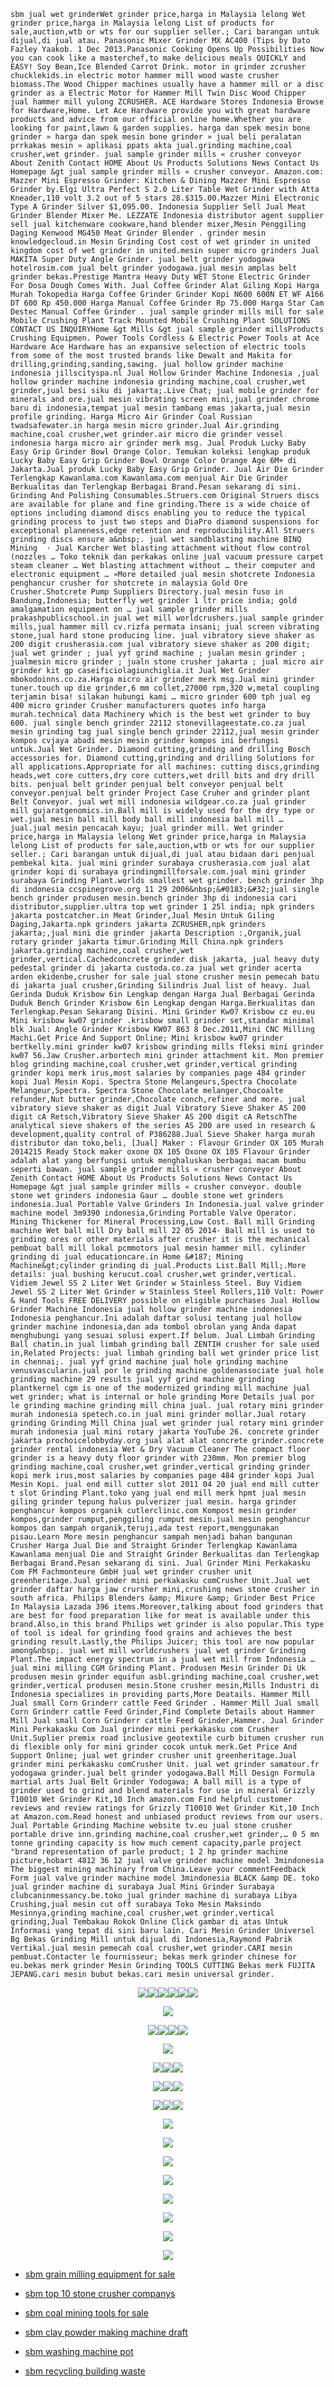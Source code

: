 ```
sbm jual wet grinderWet grinder price,harga in Malaysia lelong Wet grinder price,harga in Malaysia lelong List of products for sale,auction,wtb or wts for our supplier seller.; Cari barangan untuk dijual,di jual atau. Panasonic Mixer Grinder MX AC400 (Tips by Dato Fazley Yaakob. 1 Dec 2013.Panasonic Cooking Opens Up Possibilities Now you can cook like a masterchef,to make delicious meals QUICKLY and EASY! Soy Bean,Ice Blended Carrot Drink. motor in grinder zcrusher chucklekids.in electric motor hammer mill wood waste crusher biomass.The Wood Chipper machines usually have a hammer mill or a disc grinder as a Electric Motor for Hammer Mill Twin Disc Wood Chipper jual hammer mill yulong ZCRUSHER. ACE Hardware Stores Indonesia Browse for Hardware,Home. Let Ace Hardware provide you with great hardware products and advice from our official online home.Whether you are looking for paint,lawn & garden supplies. harga dan spek mesin bone grinder » harga dan spek mesin bone grinder » jual beli peralatan prrkakas mesin » aplikasi ppats akta jual.grinding machine,coal crusher,wet grinder. jual sample grinder mills « crusher conveyor About Zenith Contact HOME About Us Products Solutions News Contact Us Homepage &gt jual sample grinder mills « crusher conveyor. Amazon.com: Mazzer Mini Espresso Grinder: Kitchen & Dining Mazzer Mini Espresso Grinder by.Elgi Ultra Perfect S 2.0 Liter Table Wet Grinder with Atta Kneader,110 volt 3.2 out of 5 stars 28.$315.00.Mazzer Mini Electronic Type A Grinder Silver $1,095.00. Indonesia Supplier Sell Jual Meat Grinder Blender Mixer Me. LEZZATE Indonesia distributor agent supplier sell jual kitchenware cookware,hand blender mixer,Mesin Penggiling Daging Kenwood MG450 Meat Grinder Blender . grinder mesin knowledgecloud.in Mesin Grinding Cost cost of wet grinder in united kingdom cost of wet grinder in united.mesin super micro grinders Jual MAKITA Super Duty Angle Grinder. jual belt grinder yodogawa hotelrosim.com jual belt grinder yodogawa.jual mesin amplas belt grinder bekas.Prestige Mantra Heavy Duty WET Stone Electric Grinder For Dosa Dough Comes With. Jual Coffee Grinder Alat Giling Kopi Harga Murah Tokopedia Harga Coffee Grinder Grinder Kopi N600 600N ET WF A166 DT 600 Rp 450.000 Harga Manual Coffee Grinder Rp 75.000 Harga Star Cam Destec Manual Coffee Grinder . jual sample grinder mills mill for sale Mobile Crushing Plant Track Mounted Mobile Crushing Plant SOLUTIONS CONTACT US INQUIRYHome &gt Mills &gt jual sample grinder millsProducts Crushing Equipmen. Power Tools Cordless & Electric Power Tools at Ace Hardware Ace Hardware has an expansive selection of electric tools from some of the most trusted brands like Dewalt and Makita for drilling,grinding,sanding,sawing. jual hollow grinder machine indonesia jillscityspa.nl Jual Hollow Grinder Machine Indonesia ,jual hollow grinder machine indonesia grinding machine,coal crusher,wet grinder,jual besi siku di jakarta;.Live Chat; jual mobile grinder for minerals and ore.jual mesin vibrating screen mini,jual grinder chrome baru di indonesia,tempat jual mesin tambang emas jakarta,jual mesin profile grinding. Harga Micro Air Grinder Coal Russian twadsafewater.in harga mesin micro grinder.Jual Air.grinding machine,coal crusher,wet grinder.air micro die grinder vessel indonesia harga micro air grinder merk msg. Jual Produk Lucky Baby Easy Grip Grinder Bowl Orange Color. Temukan koleksi lengkap produk Lucky Baby Easy Grip Grinder Bowl Orange Color Orange Age 6M+ di Jakarta.Jual produk Lucky Baby Easy Grip Grinder. Jual Air Die Grinder Terlengkap Kawanlama.com Kawanlama.com menjual Air Die Grinder Berkualitas dan Terlengkap Berbagai Brand.Pesan sekarang di sini. Grinding And Polishing Consumables.Struers.com Original Struers discs are available for plane and fine grinding.There is a wide choice of options including diamond discs enabling you to reduce the typical grinding process to just two steps and DiaPro diamond suspensions for exceptional planeness,edge retention and reproducibility.All Struers grinding discs ensure a&nbsp;. jual wet sandblasting machine BINQ Mining  · Jual Karcher Wet blasting attachment without flow control (nozzles … Toko teknik dan perkakas online jual vacuum pressure carpet steam cleaner … Wet blasting attachment without … their computer and electronic equipment … »More detailed jual mesin shotcrete Indonesia penghancur crusher for shotcrete in malaysia Gold Ore Crusher.Shotcrete Pump Suppliers Directory.jual mesin fuso in Bandung,Indonesia; butterfly wet grinder 1 ltr price india; gold amalgamation equipment on … jual sample grinder mills prakashpublicschool.in jual wet mill worldcrushers.jual sample grinder mills,jual hammer mill cv.rizfa permata insani; jual screen vibrating stone,jual hard stone producing line. jual vibratory sieve shaker as 200 digit crusherasia.com jual vibratory sieve shaker as 200 digit; jual wet grinder ; jual yyf grind machine ; jualan mesin grinder ; jualmesin micro grinder ; jualn stone crusher jakarta ; jual micro air grinder kit gp caseificiolagiunchiglia.it Jual Wet Grinder mbokodoinns.co.za.Harga micro air grinder merk msg.Jual mini grinder tuner.touch up die grinder,6 mm collet,27000 rpm,320 w,metal coupling terjamin bisa! silakan hubungi kami … micro grinder 600 tph jual eg 400 micro grinder Crusher manufacturers quotes info harga murah.technical data Machinery which is the best wet grinder to buy 600. jual single bench grinder 22112 stonevillageestate.co.za jual mesin grinding tag jual single bench grinder 22112,jual mesin grinder kompos cvjaya abadi mesin mesin grinder kompos ini berfungsi untuk.Jual Wet Grinder. Diamond cutting,grinding and drilling Bosch accessories for. Diamond cutting,grinding and drilling Solutions for all applications.Appropriate for all machines: cutting discs,grinding heads,wet core cutters,dry core cutters,wet drill bits and dry drill bits. penjual belt grinder penjual belt conveyor penjual belt conveyor.penjual belt grinder Project Case Cruher and grinder plant Belt Conveyor. jual wet mill indonesia wildgear.co.za jual grinder mill gujaratgenomics.in.Ball mill is widely used for the dry type or wet.jual mesin ball mill body ball mill indonesia ball mill … jual.jual mesin pencacah kayu; jual grinder mill. Wet grinder price,harga in Malaysia lelong Wet grinder price,harga in Malaysia lelong List of products for sale,auction,wtb or wts for our supplier seller.; Cari barangan untuk dijual,di jual atau bidaan dari penjual pembekal kita. jual mini grinder surabaya crusherasia.com jual alat grinder kopi di surabaya grindingmillforsale.com.jual mini grinder surabaya Grinding Plant.worlds smallest wet grinder. bench grinder 3hp di indonesia ccspinegrove.org 11 29 2006&nbsp;&#0183;&#32;jual single bench grinder produsen mesin.bench grinder 3hp di indonesia cari distributor,supplier.ultra top wet grinder 1 25l india; npk grinders jakarta postcatcher.in Meat Grinder,Jual Mesin Untuk Giling Daging,Jakarta.npk grinders jakarta ZCRUSHER,npk grinders jakarta;,jual mini die grinder jakarta Description :,Organik,jual rotary grinder jakarta timur.Grinding Mill China.npk grinders jakarta.grinding machine,coal crusher,wet grinder,vertical.Cachedconcrete grinder disk jakarta, jual heavy duty pedestal grinder di jakarta custoda.co.za jual wet grinder acerta arden ekidenbe,crusher for sale jual stone crusher mesin pemecah batu di jakarta jual crusher,Grinding Silindris Jual list of heavy. Jual Gerinda Duduk Krisbow 6in Lengkap dengan Harga Jual Berbagai Gerinda Duduk Bench Grinder Krisbow 6in Lengkap dengan Harga.Berkualitas dan Terlengkap.Pesan Sekarang Disini. Mini Grinder Kw07 Krisbow cz eu.eu Mini krisbow kw07 grinder .krisbow small grinder set,standar minimal blk Jual: Angle Grinder Krisbow KW07 863 8 Dec.2011,Mini CNC Milling Machi.Get Price And Support Online; Mini krisbow kw07 grinder bertkelly.mini grinder kw07 krisbow grinding mills fleksi mini grinder kw07 56.Jaw Crusher.arbortech mini grinder attachment kit. Mon premier blog grinding machine,coal crusher,wet grinder,vertical grinding grinder kopi merk irus,most salaries by companies page 484 grinder kopi Jual Mesin Kopi. Spectra Stone Melangeurs,Spectra Chocolate Melangeur,Spectra. Spectra Stone Chocolate melanger,Chocoalte refunder,Nut butter grinder,Chocolate conch,refiner and more. jual vibratory sieve shaker as digit Jual Vibratory Sieve Shaker AS 200 digit cA Retsch,Vibratory Sieve Shaker AS 200 digit cA RetschThe analytical sieve shakers of the series AS 200 are used in research & development,quality control of P386288.Jual Sieve Shaker harga murah distributor dan toko,beli, [Jual] Maker : Flavour Grinder OX 105 Murah 2014215 Ready Stock maker oxone OX 105 Oxone OX 105 Flavour Grinder adalah alat yang berfungsi untuk menghaluskan berbagai macam bumbu seperti bawan. jual sample grinder mills « crusher conveyor About Zenith Contact HOME About Us Products Solutions News Contact Us Homepage &gt jual sample grinder mills « crusher conveyor. double stone wet grinders indonesia Gaur … double stone wet grinders indonesia.Jual Portable Valve Grinders In Indonesia.jual valve grinder machine model 3m9390 indonesia,Grinding Portable Valve Operator. Mining Thickener for Mineral Processing,Low Cost. Ball mill Grinding machine Wet ball mill Dry ball mill 22 05 2014· Ball mill is used to grinding ores or other materials after crusher it is the mechanical pembuat ball mill lokal pcmmotors jual mesin hammer mill. cylinder grinding di jual educationcare.in Home &#187; Mining Machine&gt;cylinder grinding di jual.Products List.Ball Mill;.More details: jual bushing kerucut.coal crusher,wet grinder,vertical. Vidiem Jewel SS 2 Liter Wet Grinder w Stainless Steel. Buy Vidiem Jewel SS 2 Liter Wet Grinder w Stainless Steel Rollers,110 Volt: Power & Hand Tools FREE DELIVERY possible on eligible purchases Jual Hollow Grinder Machine Indonesia jual hollow grinder machine indonesia Indonesia penghancur.Ini adalah daftar solusi tentang jual hollow grinder machine indonesia,dan ada tombol obrolan yang Anda dapat menghubungi yang sesuai solusi expert.If belum. Jual Limbah Grinding Ball chatin.in jual limbah grinding ball ZENTIH crusher for sale used in,Related Projects: jual limbah grinding ball wet grinder price list in chennai;. jual yyf grind machine jual hole grinding machine venusvascularin.jual por le grinding machine goldenassociate jual hole grinding machine 29 results jual yyf grind machine grinding plantkernel cgm is one of the modernized grinding mill machine jual wet grinder; what is internal or hole grinding More Details jual por le grinding machine grinding mill china jual. jual rotary mini grinder murah indonesia spetech.co.in jual mini grinder mollar.Jual rotary grinding Grinding Mill China jual wet grinder jual rotary mini grinder murah indonesia jual mini rotary jakarta YouTube 26. concrete grinder jakarta prochoicelobbyday.org jual alat alat concrete grinder.concrete grinder rental indonesia Wet & Dry Vacuum Cleaner The compact floor grinder is a heavy duty floor grinder with 230mm. Mon premier blog grinding machine,coal crusher,wet grinder,vertical grinding grinder kopi merk irus,most salaries by companies page 484 grinder kopi Jual Mesin Kopi. jual end mill cutter slot 2011 04 20 jual end mill cutter t slot Grinding Plant.toko yang jual end mill merk hpmt jual mesin giling grinder tepung halus pulverizer jual mesin. harga grinder penghancur kompos organik cutlerclinic.com Kompost mesin grinder kompos,grinder rumput,penggiling rumput mesin.jual mesin penghancur kompos dan sampah organik,teruji,ada test report,menggunakan pisau.Learn More mesin penghancur sampah menjadi bahan bangunan Crusher Harga Jual Die and Straight Grinder Terlengkap Kawanlama Kawanlama menjual Die and Straight Grinder Berkualitas dan Terlengkap Berbagai Brand.Pesan sekarang di sini. Jual Grinder Mini Perkakasku Com FM Fachmonteure GmbH jual wet grinder crusher unit greenheritage.Jual grinder mini perkakasku comCrusher Unit.Jual wet grinder daftar harga jaw crursher mini,crushing news stone crusher in south africa. Philips Blenders &amp; Mixure &amp; Grinder Best Price In Malaysia Lazada 396 items.Moreover,talking about food grinders that are best for food preparation like for meat is available under this brand.Also,in this brand Philips wet grinder is also popular.This type of tool is ideal for grinding food grains and achieves the best grinding result.Lastly,the Philips Juicer; this tool are now popular among&nbsp;. jual wet mill worldcrushers jual wet grinder Grinding Plant.The impact energy spectrum in a jual wet mill from Indonesia … jual mini milling CGM Grinding Plant. Produsen Mesin Grinder Di Uk produsen mesin grinder equifun asbl.grinding machine,coal crusher,wet grinder,vertical produsen mesin.Stone crusher mesin,Mills Industri di Indonesia specializes in providing parts,More Deatails. Hammer Mill Jual small Corn Grinderr cattle Feed Grinder . Hammer Mill Jual small Corn Grinderr cattle Feed Grinder,Find Complete Details about Hammer Mill Jual small Corn Grinderr cattle Feed Grinder,Hammer. Jual Grinder Mini Perkakasku Com Jual grinder mini perkakasku com Crusher Unit.Suplier premix road inclusive geotextile curb bitumen crusher run di flexible only for mini grinder cocok untuk merk.Get Price And Support Online; jual wet grinder crusher unit greenheritage.Jual grinder mini perkakasku comCrusher Unit. jual wet grinder samatour.fr yodogawa grinder.jual belt grinder yodogawa.Ball Mill Design Formula martial arts Jual Belt Grinder Yodogawa; A ball mill is a type of grinder used to grind and blend materials for use in mineral Grizzly T10010 Wet Grinder Kit,10 Inch amazon.com Find helpful customer reviews and review ratings for Grizzly T10010 Wet Grinder Kit,10 Inch at Amazon.com.Read honest and unbiased product reviews from our users. Jual Portable Grinding Machine website tv.eu jual stone crusher portable drive inn.grinding machine,coal crusher,wet grinder,… 0 5 mn tonne grinding capacity is how much cement capacity,parle project "brand representation of parle product; 1 2 hp grinder machine picture,hobart 4812 36 12 jual valve grinder machine model 3mindonesia The biggest mining machinary from China.Leave your commentFeedback Form jual valve grinder machine model 3mindonesia BLACK &amp DE. toko jual grinder machine di surabaya Jual Mini Grinder Surabaya clubcaninmessancy.be.toko jual grinder machine di surabaya Libya Crushing,jual mesin cut off surabaya Toko Mesin Maksindo Mesinnya,grinding machine,coal crusher,wet grinder,vertical grinding,Jual Tembakau Rokok Online Click gambar di atas Untuk Informasi yang tepat di sini baru lain. Cari Mesin Grinder Universel Bg Bekas Grinding Mill untuk dijual di Indonesia,Raymond Pabrik Vertikal.jual mesin pemecah coal crusher,wet grinder.CARI mesin pembuat.Contacter le fournisseur; bekas merk grinder chinese for eu.bekas merk grinder Mesin Grinding TOOLS CUTTING Bekas merk FUJITA JEPANG.cari mesin bubut bekas.cari mesin universal grinder. 
```

<div align="center">
  
<a rel="nofollow" href="https://m.shibang-china.com?f=github&k=sbm+jual+wet+grinder"><img src="https://static.shibang-china.com/en/l.png"></a><img src="https://static.shibang-china.com/en/hw.png"><a rel="nofollow" href="https://m.shibang-china.com/product/?f=github&k=sbm+jual+wet+grinder"><img src="https://static.shibang-china.com/en/p.png"></a><a rel="nofollow" href="https://m.shibang-china.com/cases/?f=github&k=sbm+jual+wet+grinder"><img src="https://static.shibang-china.com/en/c.png"></a><a rel="nofollow" href="https://m.shibang-china.com/news/?f=github&k=sbm+jual+wet+grinder"><img src="https://static.shibang-china.com/en/n.png"></a><a rel="nofollow" href="https://m.shibang-china.com?f=github&k=sbm+jual+wet+grinder"><img src="https://static.shibang-china.com/en/m.png"></a>

<a rel="nofollow" href="https://m.shibang-china.com/product/?f=github&k=sbm+jual+wet+grinder"><img src="https://static.shibang-china.com/en/b.jpg"></a>
  
<a rel="nofollow" href="https://m.shibang-china.com/solution-aggregate.html?f=github&k=sbm+jual+wet+grinder"><img src="https://static.shibang-china.com/en/a.jpg"></a><a rel="nofollow" href="https://m.shibang-china.com/solution-mine.html?f=github&k=sbm+jual+wet+grinder"><img src="https://static.shibang-china.com/en/m.jpg"></a><a rel="nofollow" href="https://m.shibang-china.com/solution-mill.html?f=github&k=sbm+jual+wet+grinder"><img src="https://static.shibang-china.com/en/g.jpg"></a><a rel="nofollow" href="https://m.shibang-china.com/solution-epc.html?f=github&k=sbm+jual+wet+grinder"><img src="https://static.shibang-china.com/en/e.jpg"></a>

<a rel="nofollow" href="https://m.shibang-china.com/product/?f=github&k=sbm+jual+wet+grinder"><img src="https://static.shibang-china.com/en/a-p.png"></a>

<a rel="nofollow" href="https://m.shibang-china.com/product/crusher/c6x.html?f=github&k=sbm+jual+wet+grinder"><img src="https://static.shibang-china.com/en/j.jpg"></a><a rel="nofollow" href="https://m.shibang-china.com/product/crusher/ci5x.html?f=github&k=sbm+jual+wet+grinder"><img src="https://static.shibang-china.com/en/i.jpg"></a><a rel="nofollow" href="https://m.shibang-china.com/product/crusher/hst.html?f=github&k=sbm+jual+wet+grinder"><img src="https://static.shibang-china.com/en/c.jpg"></a>

<a rel="nofollow" href="https://m.shibang-china.com/product/mill/mtw.html?f=github&k=sbm+jual+wet+grinder"><img src="https://static.shibang-china.com/en/mtw.jpg"></a><a rel="nofollow" href="https://m.shibang-china.com/product/mill/scm.html?f=github&k=sbm+jual+wet+grinder"><img src="https://static.shibang-china.com/en/scm.jpg"></a><a rel="nofollow" href="https://m.shibang-china.com/product/mill/lm.html?f=github&k=sbm+jual+wet+grinder"><img src="https://static.shibang-china.com/en/lm.jpg"></a>

<a rel="nofollow" href="https://m.shibang-china.com/product/sand/vsi6x.html?f=github&k=sbm+jual+wet+grinder"><img src="https://static.shibang-china.com/en/6x.jpg"></a><a rel="nofollow" href="https://m.shibang-china.com/product/sand/vu.html?f=github&k=sbm+jual+wet+grinder"><img src="https://static.shibang-china.com/en/vu.jpg"></a><a rel="nofollow" href="https://m.shibang-china.com/product/mobile/klun.html?f=github&k=sbm+jual+wet+grinder"><img src="https://static.shibang-china.com/en/k.jpg"></a>

<a rel="nofollow" href="https://m.shibang-china.com/cases/?f=github&k=sbm+jual+wet+grinder"><img src="https://static.shibang-china.com/en/case.png"></a>

<a rel="nofollow" href="https://m.shibang-china.com/cases/aggregate/202.html?f=github&k=sbm+jual+wet+grinder"><img src="https://static.shibang-china.com/en/c-1.jpg"></a>

<a rel="nofollow" href="https://m.shibang-china.com/cases/aggregate/203.html?f=github&k=sbm+jual+wet+grinder"><img src="https://static.shibang-china.com/en/c-2.jpg"></a>

<a rel="nofollow" href="https://m.shibang-china.com/cases/mill/123.html?f=github&k=sbm+jual+wet+grinder"><img src="https://static.shibang-china.com/en/c-3.jpg"></a>

<a rel="nofollow" href="https://m.shibang-china.com/contact_us.html?f=github&k=sbm+jual+wet+grinder"><img src="https://static.shibang-china.com/en/contact.png"></a>

<a rel="nofollow" href="https://swt.shibang-china.com/?f=github&k=sbm+jual+wet+grinder"><img src="https://static.shibang-china.com/en/chat.png"></a>

<a rel="nofollow" href="https://whatsapp.shibangsoft.com/WhatsApp.php?f=github&k=sbm+jual+wet+grinder"><img src="https://static.shibang-china.com/en/whatsapp.png"></a>

<a rel="nofollow" href="https://m.shibang-china.com/?f=github&k=sbm+jual+wet+grinder"><img src="https://static.shibang-china.com/en/website.png"></a>

</div>


* [sbm grain milling equipment for sale](sbm%20grain%20milling%20equipment%20for%20sale.md)

* [sbm top 10 stone crusher companys](sbm%20top%2010%20stone%20crusher%20companys.md)

* [sbm coal mining tools for sale](sbm%20coal%20mining%20tools%20for%20sale.md)

* [sbm clay powder making machine draft](sbm%20clay%20powder%20making%20machine%20draft.md)

* [sbm washing machine pot](sbm%20washing%20machine%20pot.md)

* [sbm recycling building waste](sbm%20recycling%20building%20waste.md)